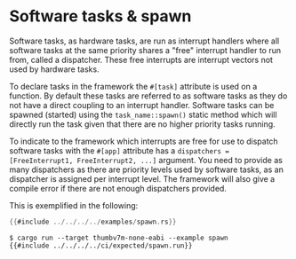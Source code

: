 # Software tasks & spawn

Software tasks, as hardware tasks, are run as interrupt handlers where all software tasks at the
same priority shares a "free" interrupt handler to run from, called a dispatcher. These free
interrupts are interrupt vectors not used by hardware tasks.

To declare tasks in the framework the `#[task]` attribute is used on a function.
By default these tasks are referred to as software tasks as they do not have a direct coupling to
an interrupt handler. Software tasks can be spawned (started) using the `task_name::spawn()` static
method which will directly run the task given that there are no higher priority tasks running.

To indicate to the framework which interrupts are free for use to dispatch software tasks with the
`#[app]` attribute has a `dispatchers = [FreeInterrupt1, FreeInterrupt2, ...]` argument. You need
to provide as many dispatchers as there are priority levels used by software tasks, as an
dispatcher is assigned per interrupt level. The framework will also give a compile error if there
are not enough dispatchers provided.

This is exemplified in the following:

``` rust
{{#include ../../../../examples/spawn.rs}}
```

``` console
$ cargo run --target thumbv7m-none-eabi --example spawn
{{#include ../../../../ci/expected/spawn.run}}
```
